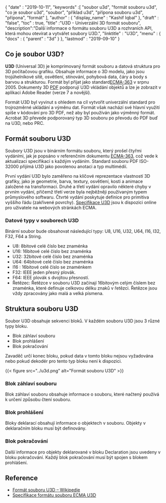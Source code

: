 {
  "date" : "2019-10-11",
  "keywords" :[ "soubor u3d", "formát souboru u3d", "co je soubor u3d", "soubor", "příklad u3d", "přípona souboru u3d", "přípona", "formát" ],
  "author" : {
    "display_name" : "Kashif Iqbal"
},
  "draft" : "false",
  "toc" : true,
  "title" :"U3D - Univerzální 3D formát souboru",
  "description":"Další informace o formátu souboru U3D a rozhraních API, která mohou otevírat a vytvářet soubory U3D.",
  "linktitle" : "U3D",
  "menu" : {
    "docs" : {
      "parent" : "3d"
}
},
  "lastmod" : "2019-09-10"
}

## Co je soubor U3D?

**U3D** (Universal 3D) je komprimovaný formát souboru a datová struktura pro 3D počítačovou grafiku. Obsahuje informace o 3D modelu, jako jsou trojúhelníkové sítě, osvětlení, stínování, pohybová data, čáry a body s barvou a strukturou. Formát byl přijat jako standard[ECMA-363](https://www.ecma-international.org/publications-and-standards/standards/ecma-363/) v srpnu 2005. Dokumenty 3D [PDF](/cs/pdf/) podporují U3D vkládání objektů a lze je zobrazit v aplikaci Adobe Reader (verze 7 a novější).

Formát U3D byl vyvinut s ohledem na cíl vytvořit univerzální standard pro trojrozměrné ukládání a výměnu dat. Formát však nachází své hlavní využití spíše v kódování pro 3D PDF, než aby byl používán jako výměnný formát. Acrobat 3D převede podporovaný typ 3D souboru po převodu do PDF buď na U3D, nebo PRC.

## Formát souboru U3D

Soubory U3D jsou v binárním formátu souboru, který prošel čtyřmi vydáními, jak je popsáno v referenčním dokumentu [ECMA-363](https://www.ecma-international.org/publications-and-standards/standards/ecma-363/), což vede k aktualizaci specifikací s každým vydáním. Standard souboru PDF ISO-32000 přijímá U3D jako povolenou anotaci a typ multimédií.

První vydání U3D bylo zaměřeno na klíčové reprezentace vlastností 3D grafiky, jako je geometrie, barva, textury, osvětlení, kosti a animace založené na transformaci. Druhé a třetí vydání opravilo některé chyby v prvním vydání, přičemž třetí verze byla nejběžněji používaným typem průmyslového softwaru. Čtvrté vydání poskytuje definice pro primitiva vyššího řádu (zakřivené povrchy). [Specifikace U3D](https://www.ecma-international.org/publications-and-standards/standards/ecma-363/) jsou k dispozici online pro uživatele na webových stránkách ECMA.

### Datové typy v souborech U3D

Binární soubor bude obsahovat následující typy: U8, U16, U32, U64, I16, I32, F32, F64 a String.

* U8: 8bitové celé číslo bez znaménka
* U16: 16bitové celé číslo bez znaménka
* U32: 32bitové celé číslo bez znaménka
* U64: 64bitové celé číslo bez znaménka
* I16 : 16bitové celé číslo se znaménkem
* F32: IEEE jeden přesný plovák.
* F64: IEEE plovák s dvojitou přesností.
* Řetězec: Řetězce v souboru U3D začínají 16bitovým celým číslem bez znaménka, které definuje celkovou délku znaků v řetězci. Řetězce jsou vždy zpracovány jako malá a velká písmena.

## Struktura souboru U3D

Soubor U3D obsahuje sekvenci bloků. V každém souboru U3D jsou 3 různé typy bloku.

* Blok záhlaví souboru
* Blok prohlášení
* Blok pokračování

Zavaděč určí konec bloku, pokud data v tomto bloku nejsou vyžadována nebo pokud dekodér pro tento typ bloku není k dispozici.

{{< figure src="../u3d.png" alt="Formát souboru U3D" >}}

### Blok záhlaví souboru
Blok záhlaví souboru obsahuje informace o souboru, které načtený používá k určení způsobu čtení souboru.

### Blok prohlášení

Bloky deklarací obsahují informace o objektech v souboru. Objekty v deklaračním bloku musí být definovány.

### Blok pokračování

Další informace pro objekty deklarované v bloku Declaration jsou uvedeny v bloku pokračování. Každý blok pokračování musí být spojen s blokem prohlášení.


## Reference ##

* [Formát souboru U3D – Wikipedie](https://en.wikipedia.org/wiki/Universal_3D)
* [Specifikace formátu souboru ECMA U3D](https://www.ecma-international.org/publications/standards/Ecma-363.htm)

